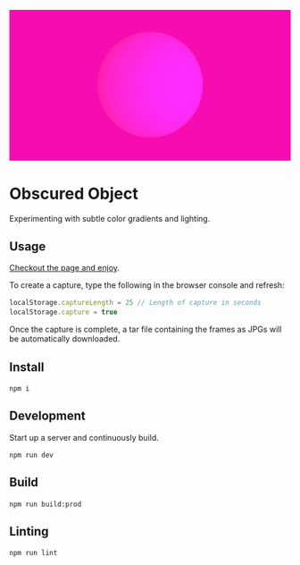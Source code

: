 ![screenshot](screenshot.jpg)

# Obscured Object

Experimenting with subtle color gradients and lighting.


## Usage

[Checkout the page and enjoy](http://lejeunerenard.github.io/sketch/experiments/obscured-objects/).

To create a capture, type the following in the browser console and refresh:

```javascript
localStorage.captureLength = 25 // Length of capture in seconds
localStorage.capture = true
```

Once the capture is complete, a tar file containing the frames as JPGs will be automatically downloaded.

## Install

```
npm i
```

## Development

Start up a server and continuously build.

```
npm run dev
```

## Build

```
npm run build:prod
```

## Linting

```
npm run lint
```
